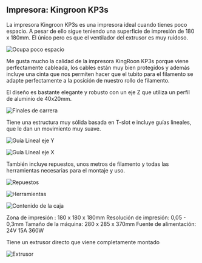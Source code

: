 ## Impresora: Kingroon KP3s

La impresora Kingroon KP3s es una impresora ideal cuando tienes poco espacio. A pesar de ello sigue teniendo una superficie de impresión de 180 x 180mm. El único pero es que el ventilador del extrusor es muy ruidoso.

![Ocupa poco espacio](./images/KP3s_PocoEspacio_s.jpg)

Me gusta mucho la calidad de la impresora KingRoon KP3s  porque viene perfectamente cableada, los cables están muy bien protegidos y además incluye una cinta que nos permiten hacer que el tubito para el filamento se adapte perfectamente a la posición de nuestro rollo de filamento.

El diseño es bastante elegante y robusto con un eje Z que utiliza un perfil de aluminio de 40x20mm.

![Finales de carrera](./images/KP3s_FinalesCarrera_s.jpg)

Tiene una estructura muy sólida basada en T-slot e incluye guías lineales, que le dan un movimiento muy suave.

![Guía Lineal eje Y](./images/KP3s_GuiaLineaY_s.jpg)

![Guía Lineal eje X](./images/KP3s_GuiaLinealX_s.jpg)

También incluye repuestos, unos metros de filamento y todas las herramientas necesarias para el montaje y uso.

![Repuestos](./images/KP3s_repuestos_s.jpg)

![Herramientas](./images/KP3s_Herramientas_s.jpg)

![Contenido de la caja](./images/KP3s_Contenido_s.jpg)

Zona de impresión : 180 x 180 x 180mm
Resolución de impresión: 0,05 - 0,3mm
Tamaño de la máquina: 280 x 285 x 370mm
Fuente de alimentación: 24V 15A 360W

Tiene un extrusor directo que viene completamente montado

![Extrusor](./images/KP3s_Extrusor_s.jpg)


